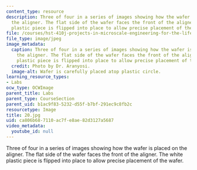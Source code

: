 ```yaml
---
content_type: resource
description: Three of four in a series of images showing how the wafer is placed on
  the aligner. The flat side of the wafer faces the front of the aligner. The white
  plastic piece is flipped into place to allow precise placement of the wafer.
file: /courses/hst-410j-projects-in-microscale-engineering-for-the-life-sciences-spring-2007/ca806b687110ac7fe8ae82d3127a5687_20.jpg
file_type: image/jpeg
image_metadata:
  caption: Three of four in a series of images showing how the wafer is placed on
    the aligner. The flat side of the wafer faces the front of the aligner. The white
    plastic piece is flipped into place to allow precise placement of the wafer.
  credit: Photo by Dr. Aranyosi.
  image-alt: Wafer is carefully placed atop plastic circle.
learning_resource_types:
- Labs
ocw_type: OCWImage
parent_title: Labs
parent_type: CourseSection
parent_uid: b1ac9f83-5232-d55f-b7bf-291ec9c8fb2c
resourcetype: Image
title: 20.jpg
uid: ca806b68-7110-ac7f-e8ae-82d3127a5687
video_metadata:
  youtube_id: null
---
```

Three of four in a series of images showing how the wafer is placed on the aligner. The flat side of the wafer faces the front of the aligner. The white plastic piece is flipped into place to allow precise placement of the wafer.

